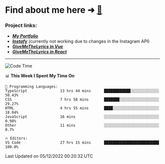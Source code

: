 # Find about me here ➜ [🧑](https://pauabella.dev)

### Project links:
- ***[My Portfolio](https://pauabella.dev)***
- ***[Instafy](https://instafy.me)*** (currently not working due to changes in the Instagram API)
- ***[GiveMeTheLyrics in Vue](https://lyrics.pauabella.dev)***
- ***[GiveMeTheLyrics in React](https://pauabella.dev/GiveMeTheLyrics)***

---
<!--START_SECTION:waka-->
![Code Time](http://img.shields.io/badge/Code%20Time-1%2C708%20hrs%2039%20mins-blue)

📊 **This Week I Spent My Time On** 

```text
💬 Programming Languages: 
TypeScript               13 hrs 44 mins      ████████████░░░░░░░░░░░░░   50.43% 
CSS                      7 hrs 58 mins       ███████░░░░░░░░░░░░░░░░░░   29.27% 
HTML                     4 hrs 55 mins       ████░░░░░░░░░░░░░░░░░░░░░   18.04% 
JavaScript               16 mins             ░░░░░░░░░░░░░░░░░░░░░░░░░   0.98% 
Other                    11 mins             ░░░░░░░░░░░░░░░░░░░░░░░░░   0.7%

🔥 Editors: 
VS Code                  27 hrs 15 mins      █████████████████████████   100.0%

```


 Last Updated on 05/12/2022 00:20:32 UTC
<!--END_SECTION:waka-->
